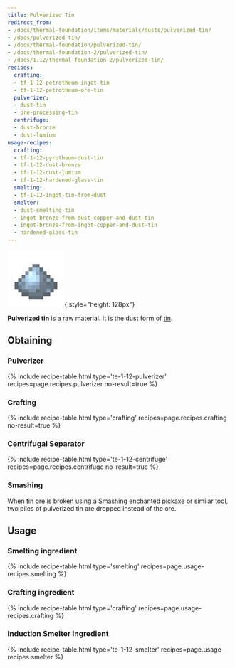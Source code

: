 ```yaml
---
title: Pulverized Tin
redirect_from:
- /docs/thermal-foundation/items/materials/dusts/pulverized-tin/
- /docs/pulverized-tin/
- /docs/thermal-foundation/pulverized-tin/
- /docs/thermal-foundation-2/pulverized-tin/
- /docs/1.12/thermal-foundation-2/pulverized-tin/
recipes:
  crafting:
  - tf-1-12-petrotheum-ingot-tin
  - tf-1-12-petrotheum-ore-tin
  pulverizer:
  - dust-tin
  - ore-processing-tin
  centrifuge:
  - dust-bronze
  - dust-lumium
usage-recipes:
  crafting:
  - tf-1-12-pyrotheum-dust-tin
  - tf-1-12-dust-bronze
  - tf-1-12-dust-lumium
  - tf-1-12-hardened-glass-tin
  smelting:
  - tf-1-12-ingot-tin-from-dust
  smelter:
  - dust-smelting-tin
  - ingot-bronze-from-dust-copper-and-dust-tin
  - ingot-bronze-from-ingot-copper-and-dust-tin
  - hardened-glass-tin
---
```


![Pulverized tin](/assets/images/thermal-foundation-2/dust-tin.png){:style="height: 128px"}


**Pulverized tin** is a raw material. It is the dust form of
[tin](/docs/1.12/thermal-foundation/tin-ingot/).


Obtaining
---------

### Pulverizer
{% include recipe-table.html type='te-1-12-pulverizer' recipes=page.recipes.pulverizer no-result=true %}

### Crafting
{% include recipe-table.html type='crafting' recipes=page.recipes.crafting no-result=true %}

### Centrifugal Separator
{% include recipe-table.html type='te-1-12-centrifuge' recipes=page.recipes.centrifuge no-result=true %}

### Smashing
When [tin ore](/docs/1.12/thermal-foundation/tin-ore/) is broken using a
[Smashing](/docs/1.12/cofh-core/smashing/) enchanted
[pickaxe](https://minecraft.gamepedia.com/Pickaxe) or similar tool, two piles of
pulverized tin are dropped instead of the ore.


Usage
-----

### Smelting ingredient
{% include recipe-table.html type='smelting' recipes=page.usage-recipes.smelting %}

### Crafting ingredient
{% include recipe-table.html type='crafting' recipes=page.usage-recipes.crafting %}

### Induction Smelter ingredient
{% include recipe-table.html type='te-1-12-smelter' recipes=page.usage-recipes.smelter %}
